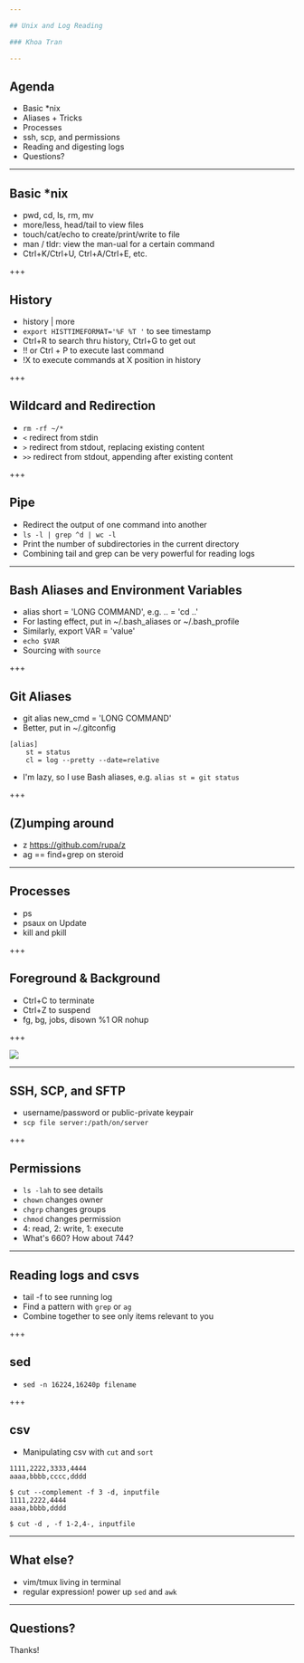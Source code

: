 ```yaml
---

## Unix and Log Reading

### Khoa Tran

---
```


## Agenda

- Basic *nix
- Aliases + Tricks
- Processes
- ssh, scp, and permissions
- Reading and digesting logs
- Questions?

---

## Basic \*nix

- pwd, cd, ls, rm, mv
- more/less, head/tail to view files
- touch/cat/echo to create/print/write to file
- man / tldr: view the man-ual for a certain command
- Ctrl+K/Ctrl+U, Ctrl+A/Ctrl+E, etc.

+++

## History

- history | more
- `export HISTTIMEFORMAT='%F %T '` to see timestamp
- Ctrl+R to search thru history, Ctrl+G to get out
- !! or Ctrl + P to execute last command
- !X to execute commands at X position in history

+++

## Wildcard and Redirection

- `rm -rf ~/*`
- `<` redirect from stdin
- `>` redirect from stdout, replacing existing content
- `>>` redirect from stdout, appending after existing content

+++

## Pipe

- Redirect the output of one command into another
- `ls -l | grep ^d | wc -l`
- Print the number of subdirectories in the current directory
- Combining tail and grep can be very powerful for reading logs

---

## Bash Aliases and Environment Variables

- alias short = 'LONG COMMAND', e.g. .. = 'cd ..'
- For lasting effect, put in ~/.bash_aliases or ~/.bash_profile
- Similarly, export VAR = 'value'
- `echo $VAR`
- Sourcing with `source`

+++

## Git Aliases

- git alias new_cmd = 'LONG COMMAND'
- Better, put in ~/.gitconfig

```
[alias]
    st = status
    cl = log --pretty --date=relative
```

- I'm lazy, so I use Bash aliases, e.g. `alias st = git status`

+++

## (Z)umping around

- z https://github.com/rupa/z
- ag == find+grep on steroid

---

## Processes

- ps
- psaux on Update
- kill and pkill

+++

## Foreground & Background

- Ctrl+C to terminate
- Ctrl+Z to suspend
- fg, bg, jobs, disown %1 OR nohup

+++

![](https://i.imgur.com/XyPyVUp.png)

---

## SSH, SCP, and SFTP

- username/password or public-private keypair
- `scp file server:/path/on/server`

+++

## Permissions

- `ls -lah` to see details
- `chown` changes owner
- `chgrp` changes groups
- `chmod` changes permission
- 4: read, 2: write, 1: execute
- What's 660? How about 744?

---

## Reading logs and csvs

- tail -f to see running log
- Find a pattern with `grep` or `ag`
- Combine together to see only items relevant to you

+++

## sed

- `sed -n 16224,16240p filename`

+++

## csv

- Manipulating csv with `cut` and `sort`

```
1111,2222,3333,4444
aaaa,bbbb,cccc,dddd

$ cut --complement -f 3 -d, inputfile
1111,2222,4444
aaaa,bbbb,dddd

$ cut -d , -f 1-2,4-, inputfile
```

---

## What else?

- vim/tmux living in terminal
- regular expression! power up `sed` and `awk`

---

## Questions?

Thanks!